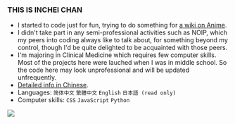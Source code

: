 ### THIS IS INCHEI CHAN
- I started to code just for fun, trying to do something for [a wiki on Anime](https://zh.moegirl.org.cn).
- I didn't take part in any semi-professional activities such as NOIP, which my peers into coding always like to talk about, for something beyond my control, though I'd be quite delighted to be acquainted with those peers.
- I'm majoring in Clinical Medicine which requires few computer skills. Most of the projects here were lauched when I was in middle school. So the code here may look unprofessional and will be updated unfrequently.
- [Detailed info in Chinese](https://inchei.github.io/blog/about).
- Languages: `简体中文` `繁體中文` `English` `日本語 (read only)`
- Computer skills: `CSS` `JavaScript` `Python`
<img src="https://github-readme-stats.vercel.app/api?username=inchei&show_icons=true">
